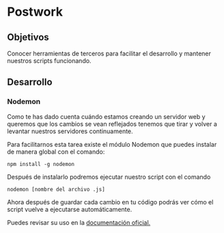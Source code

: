 # Postwork

## Objetivos

Conocer herramientas de terceros para facilitar el desarrollo y mantener nuestros scripts funcionando.

## Desarrollo

### Nodemon

Como te has dado cuenta cuándo estamos creando un servidor web y queremos que los cambios se vean reflejados tenemos que tirar y volver a levantar nuestros servidores continuamente.

Para facilitarnos esta tarea existe el módulo Nodemon que puedes instalar de manera global con el comando:

`npm install -g nodemon`

Después de instalarlo podremos ejecutar nuestro script con el comando

`nodemon [nombre del archivo .js]`

Ahora después de guardar cada cambio en tu código podrás ver cómo el script vuelve a ejecutarse automáticamente.

Puedes revisar su uso en la [documentación oficial.](https://www.npmjs.com/package/nodemon)